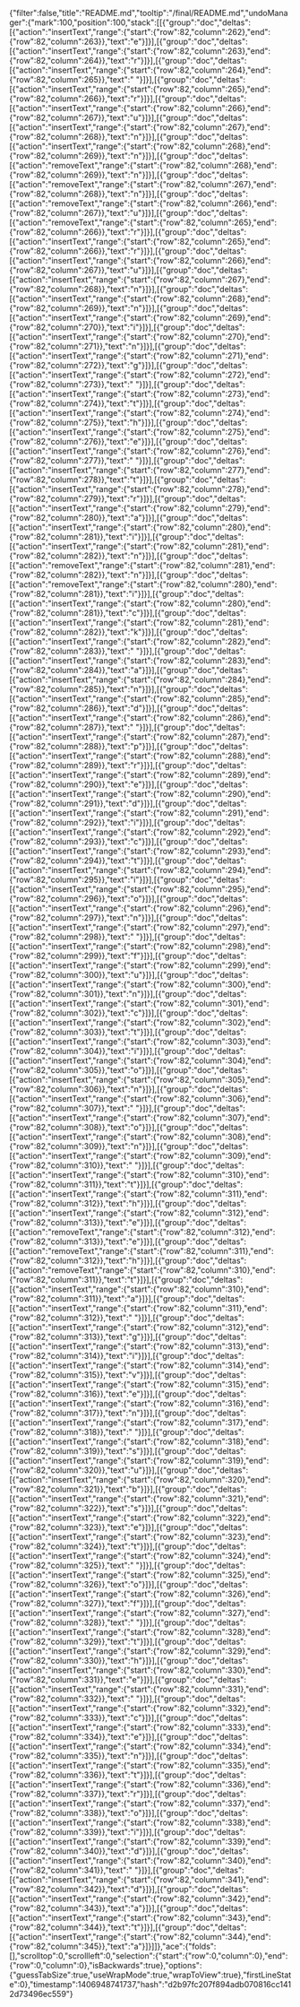 {"filter":false,"title":"README.md","tooltip":"/final/README.md","undoManager":{"mark":100,"position":100,"stack":[[{"group":"doc","deltas":[{"action":"insertText","range":{"start":{"row":82,"column":262},"end":{"row":82,"column":263}},"text":"e"}]}],[{"group":"doc","deltas":[{"action":"insertText","range":{"start":{"row":82,"column":263},"end":{"row":82,"column":264}},"text":"r"}]}],[{"group":"doc","deltas":[{"action":"insertText","range":{"start":{"row":82,"column":264},"end":{"row":82,"column":265}},"text":" "}]}],[{"group":"doc","deltas":[{"action":"insertText","range":{"start":{"row":82,"column":265},"end":{"row":82,"column":266}},"text":"r"}]}],[{"group":"doc","deltas":[{"action":"insertText","range":{"start":{"row":82,"column":266},"end":{"row":82,"column":267}},"text":"u"}]}],[{"group":"doc","deltas":[{"action":"insertText","range":{"start":{"row":82,"column":267},"end":{"row":82,"column":268}},"text":"n"}]}],[{"group":"doc","deltas":[{"action":"insertText","range":{"start":{"row":82,"column":268},"end":{"row":82,"column":269}},"text":"n"}]}],[{"group":"doc","deltas":[{"action":"removeText","range":{"start":{"row":82,"column":268},"end":{"row":82,"column":269}},"text":"n"}]}],[{"group":"doc","deltas":[{"action":"removeText","range":{"start":{"row":82,"column":267},"end":{"row":82,"column":268}},"text":"n"}]}],[{"group":"doc","deltas":[{"action":"removeText","range":{"start":{"row":82,"column":266},"end":{"row":82,"column":267}},"text":"u"}]}],[{"group":"doc","deltas":[{"action":"removeText","range":{"start":{"row":82,"column":265},"end":{"row":82,"column":266}},"text":"r"}]}],[{"group":"doc","deltas":[{"action":"insertText","range":{"start":{"row":82,"column":265},"end":{"row":82,"column":266}},"text":"r"}]}],[{"group":"doc","deltas":[{"action":"insertText","range":{"start":{"row":82,"column":266},"end":{"row":82,"column":267}},"text":"u"}]}],[{"group":"doc","deltas":[{"action":"insertText","range":{"start":{"row":82,"column":267},"end":{"row":82,"column":268}},"text":"n"}]}],[{"group":"doc","deltas":[{"action":"insertText","range":{"start":{"row":82,"column":268},"end":{"row":82,"column":269}},"text":"n"}]}],[{"group":"doc","deltas":[{"action":"insertText","range":{"start":{"row":82,"column":269},"end":{"row":82,"column":270}},"text":"i"}]}],[{"group":"doc","deltas":[{"action":"insertText","range":{"start":{"row":82,"column":270},"end":{"row":82,"column":271}},"text":"n"}]}],[{"group":"doc","deltas":[{"action":"insertText","range":{"start":{"row":82,"column":271},"end":{"row":82,"column":272}},"text":"g"}]}],[{"group":"doc","deltas":[{"action":"insertText","range":{"start":{"row":82,"column":272},"end":{"row":82,"column":273}},"text":" "}]}],[{"group":"doc","deltas":[{"action":"insertText","range":{"start":{"row":82,"column":273},"end":{"row":82,"column":274}},"text":"t"}]}],[{"group":"doc","deltas":[{"action":"insertText","range":{"start":{"row":82,"column":274},"end":{"row":82,"column":275}},"text":"h"}]}],[{"group":"doc","deltas":[{"action":"insertText","range":{"start":{"row":82,"column":275},"end":{"row":82,"column":276}},"text":"e"}]}],[{"group":"doc","deltas":[{"action":"insertText","range":{"start":{"row":82,"column":276},"end":{"row":82,"column":277}},"text":" "}]}],[{"group":"doc","deltas":[{"action":"insertText","range":{"start":{"row":82,"column":277},"end":{"row":82,"column":278}},"text":"t"}]}],[{"group":"doc","deltas":[{"action":"insertText","range":{"start":{"row":82,"column":278},"end":{"row":82,"column":279}},"text":"r"}]}],[{"group":"doc","deltas":[{"action":"insertText","range":{"start":{"row":82,"column":279},"end":{"row":82,"column":280}},"text":"a"}]}],[{"group":"doc","deltas":[{"action":"insertText","range":{"start":{"row":82,"column":280},"end":{"row":82,"column":281}},"text":"i"}]}],[{"group":"doc","deltas":[{"action":"insertText","range":{"start":{"row":82,"column":281},"end":{"row":82,"column":282}},"text":"n"}]}],[{"group":"doc","deltas":[{"action":"removeText","range":{"start":{"row":82,"column":281},"end":{"row":82,"column":282}},"text":"n"}]}],[{"group":"doc","deltas":[{"action":"removeText","range":{"start":{"row":82,"column":280},"end":{"row":82,"column":281}},"text":"i"}]}],[{"group":"doc","deltas":[{"action":"insertText","range":{"start":{"row":82,"column":280},"end":{"row":82,"column":281}},"text":"c"}]}],[{"group":"doc","deltas":[{"action":"insertText","range":{"start":{"row":82,"column":281},"end":{"row":82,"column":282}},"text":"k"}]}],[{"group":"doc","deltas":[{"action":"insertText","range":{"start":{"row":82,"column":282},"end":{"row":82,"column":283}},"text":" "}]}],[{"group":"doc","deltas":[{"action":"insertText","range":{"start":{"row":82,"column":283},"end":{"row":82,"column":284}},"text":"a"}]}],[{"group":"doc","deltas":[{"action":"insertText","range":{"start":{"row":82,"column":284},"end":{"row":82,"column":285}},"text":"n"}]}],[{"group":"doc","deltas":[{"action":"insertText","range":{"start":{"row":82,"column":285},"end":{"row":82,"column":286}},"text":"d"}]}],[{"group":"doc","deltas":[{"action":"insertText","range":{"start":{"row":82,"column":286},"end":{"row":82,"column":287}},"text":" "}]}],[{"group":"doc","deltas":[{"action":"insertText","range":{"start":{"row":82,"column":287},"end":{"row":82,"column":288}},"text":"p"}]}],[{"group":"doc","deltas":[{"action":"insertText","range":{"start":{"row":82,"column":288},"end":{"row":82,"column":289}},"text":"r"}]}],[{"group":"doc","deltas":[{"action":"insertText","range":{"start":{"row":82,"column":289},"end":{"row":82,"column":290}},"text":"e"}]}],[{"group":"doc","deltas":[{"action":"insertText","range":{"start":{"row":82,"column":290},"end":{"row":82,"column":291}},"text":"d"}]}],[{"group":"doc","deltas":[{"action":"insertText","range":{"start":{"row":82,"column":291},"end":{"row":82,"column":292}},"text":"i"}]}],[{"group":"doc","deltas":[{"action":"insertText","range":{"start":{"row":82,"column":292},"end":{"row":82,"column":293}},"text":"c"}]}],[{"group":"doc","deltas":[{"action":"insertText","range":{"start":{"row":82,"column":293},"end":{"row":82,"column":294}},"text":"t"}]}],[{"group":"doc","deltas":[{"action":"insertText","range":{"start":{"row":82,"column":294},"end":{"row":82,"column":295}},"text":"i"}]}],[{"group":"doc","deltas":[{"action":"insertText","range":{"start":{"row":82,"column":295},"end":{"row":82,"column":296}},"text":"o"}]}],[{"group":"doc","deltas":[{"action":"insertText","range":{"start":{"row":82,"column":296},"end":{"row":82,"column":297}},"text":"n"}]}],[{"group":"doc","deltas":[{"action":"insertText","range":{"start":{"row":82,"column":297},"end":{"row":82,"column":298}},"text":" "}]}],[{"group":"doc","deltas":[{"action":"insertText","range":{"start":{"row":82,"column":298},"end":{"row":82,"column":299}},"text":"f"}]}],[{"group":"doc","deltas":[{"action":"insertText","range":{"start":{"row":82,"column":299},"end":{"row":82,"column":300}},"text":"u"}]}],[{"group":"doc","deltas":[{"action":"insertText","range":{"start":{"row":82,"column":300},"end":{"row":82,"column":301}},"text":"n"}]}],[{"group":"doc","deltas":[{"action":"insertText","range":{"start":{"row":82,"column":301},"end":{"row":82,"column":302}},"text":"c"}]}],[{"group":"doc","deltas":[{"action":"insertText","range":{"start":{"row":82,"column":302},"end":{"row":82,"column":303}},"text":"t"}]}],[{"group":"doc","deltas":[{"action":"insertText","range":{"start":{"row":82,"column":303},"end":{"row":82,"column":304}},"text":"i"}]}],[{"group":"doc","deltas":[{"action":"insertText","range":{"start":{"row":82,"column":304},"end":{"row":82,"column":305}},"text":"o"}]}],[{"group":"doc","deltas":[{"action":"insertText","range":{"start":{"row":82,"column":305},"end":{"row":82,"column":306}},"text":"n"}]}],[{"group":"doc","deltas":[{"action":"insertText","range":{"start":{"row":82,"column":306},"end":{"row":82,"column":307}},"text":" "}]}],[{"group":"doc","deltas":[{"action":"insertText","range":{"start":{"row":82,"column":307},"end":{"row":82,"column":308}},"text":"o"}]}],[{"group":"doc","deltas":[{"action":"insertText","range":{"start":{"row":82,"column":308},"end":{"row":82,"column":309}},"text":"n"}]}],[{"group":"doc","deltas":[{"action":"insertText","range":{"start":{"row":82,"column":309},"end":{"row":82,"column":310}},"text":" "}]}],[{"group":"doc","deltas":[{"action":"insertText","range":{"start":{"row":82,"column":310},"end":{"row":82,"column":311}},"text":"t"}]}],[{"group":"doc","deltas":[{"action":"insertText","range":{"start":{"row":82,"column":311},"end":{"row":82,"column":312}},"text":"h"}]}],[{"group":"doc","deltas":[{"action":"insertText","range":{"start":{"row":82,"column":312},"end":{"row":82,"column":313}},"text":"e"}]}],[{"group":"doc","deltas":[{"action":"removeText","range":{"start":{"row":82,"column":312},"end":{"row":82,"column":313}},"text":"e"}]}],[{"group":"doc","deltas":[{"action":"removeText","range":{"start":{"row":82,"column":311},"end":{"row":82,"column":312}},"text":"h"}]}],[{"group":"doc","deltas":[{"action":"removeText","range":{"start":{"row":82,"column":310},"end":{"row":82,"column":311}},"text":"t"}]}],[{"group":"doc","deltas":[{"action":"insertText","range":{"start":{"row":82,"column":310},"end":{"row":82,"column":311}},"text":"a"}]}],[{"group":"doc","deltas":[{"action":"insertText","range":{"start":{"row":82,"column":311},"end":{"row":82,"column":312}},"text":" "}]}],[{"group":"doc","deltas":[{"action":"insertText","range":{"start":{"row":82,"column":312},"end":{"row":82,"column":313}},"text":"g"}]}],[{"group":"doc","deltas":[{"action":"insertText","range":{"start":{"row":82,"column":313},"end":{"row":82,"column":314}},"text":"i"}]}],[{"group":"doc","deltas":[{"action":"insertText","range":{"start":{"row":82,"column":314},"end":{"row":82,"column":315}},"text":"v"}]}],[{"group":"doc","deltas":[{"action":"insertText","range":{"start":{"row":82,"column":315},"end":{"row":82,"column":316}},"text":"e"}]}],[{"group":"doc","deltas":[{"action":"insertText","range":{"start":{"row":82,"column":316},"end":{"row":82,"column":317}},"text":"n"}]}],[{"group":"doc","deltas":[{"action":"insertText","range":{"start":{"row":82,"column":317},"end":{"row":82,"column":318}},"text":" "}]}],[{"group":"doc","deltas":[{"action":"insertText","range":{"start":{"row":82,"column":318},"end":{"row":82,"column":319}},"text":"s"}]}],[{"group":"doc","deltas":[{"action":"insertText","range":{"start":{"row":82,"column":319},"end":{"row":82,"column":320}},"text":"u"}]}],[{"group":"doc","deltas":[{"action":"insertText","range":{"start":{"row":82,"column":320},"end":{"row":82,"column":321}},"text":"b"}]}],[{"group":"doc","deltas":[{"action":"insertText","range":{"start":{"row":82,"column":321},"end":{"row":82,"column":322}},"text":"s"}]}],[{"group":"doc","deltas":[{"action":"insertText","range":{"start":{"row":82,"column":322},"end":{"row":82,"column":323}},"text":"e"}]}],[{"group":"doc","deltas":[{"action":"insertText","range":{"start":{"row":82,"column":323},"end":{"row":82,"column":324}},"text":"t"}]}],[{"group":"doc","deltas":[{"action":"insertText","range":{"start":{"row":82,"column":324},"end":{"row":82,"column":325}},"text":" "}]}],[{"group":"doc","deltas":[{"action":"insertText","range":{"start":{"row":82,"column":325},"end":{"row":82,"column":326}},"text":"o"}]}],[{"group":"doc","deltas":[{"action":"insertText","range":{"start":{"row":82,"column":326},"end":{"row":82,"column":327}},"text":"f"}]}],[{"group":"doc","deltas":[{"action":"insertText","range":{"start":{"row":82,"column":327},"end":{"row":82,"column":328}},"text":" "}]}],[{"group":"doc","deltas":[{"action":"insertText","range":{"start":{"row":82,"column":328},"end":{"row":82,"column":329}},"text":"t"}]}],[{"group":"doc","deltas":[{"action":"insertText","range":{"start":{"row":82,"column":329},"end":{"row":82,"column":330}},"text":"h"}]}],[{"group":"doc","deltas":[{"action":"insertText","range":{"start":{"row":82,"column":330},"end":{"row":82,"column":331}},"text":"e"}]}],[{"group":"doc","deltas":[{"action":"insertText","range":{"start":{"row":82,"column":331},"end":{"row":82,"column":332}},"text":" "}]}],[{"group":"doc","deltas":[{"action":"insertText","range":{"start":{"row":82,"column":332},"end":{"row":82,"column":333}},"text":"c"}]}],[{"group":"doc","deltas":[{"action":"insertText","range":{"start":{"row":82,"column":333},"end":{"row":82,"column":334}},"text":"e"}]}],[{"group":"doc","deltas":[{"action":"insertText","range":{"start":{"row":82,"column":334},"end":{"row":82,"column":335}},"text":"n"}]}],[{"group":"doc","deltas":[{"action":"insertText","range":{"start":{"row":82,"column":335},"end":{"row":82,"column":336}},"text":"t"}]}],[{"group":"doc","deltas":[{"action":"insertText","range":{"start":{"row":82,"column":336},"end":{"row":82,"column":337}},"text":"r"}]}],[{"group":"doc","deltas":[{"action":"insertText","range":{"start":{"row":82,"column":337},"end":{"row":82,"column":338}},"text":"o"}]}],[{"group":"doc","deltas":[{"action":"insertText","range":{"start":{"row":82,"column":338},"end":{"row":82,"column":339}},"text":"i"}]}],[{"group":"doc","deltas":[{"action":"insertText","range":{"start":{"row":82,"column":339},"end":{"row":82,"column":340}},"text":"d"}]}],[{"group":"doc","deltas":[{"action":"insertText","range":{"start":{"row":82,"column":340},"end":{"row":82,"column":341}},"text":" "}]}],[{"group":"doc","deltas":[{"action":"insertText","range":{"start":{"row":82,"column":341},"end":{"row":82,"column":342}},"text":"d"}]}],[{"group":"doc","deltas":[{"action":"insertText","range":{"start":{"row":82,"column":342},"end":{"row":82,"column":343}},"text":"a"}]}],[{"group":"doc","deltas":[{"action":"insertText","range":{"start":{"row":82,"column":343},"end":{"row":82,"column":344}},"text":"t"}]}],[{"group":"doc","deltas":[{"action":"insertText","range":{"start":{"row":82,"column":344},"end":{"row":82,"column":345}},"text":"a"}]}]]},"ace":{"folds":[],"scrolltop":0,"scrollleft":0,"selection":{"start":{"row":0,"column":0},"end":{"row":0,"column":0},"isBackwards":true},"options":{"guessTabSize":true,"useWrapMode":true,"wrapToView":true},"firstLineState":0},"timestamp":1406948741737,"hash":"d2b97fc207f894adb070816cc1412d73496ec559"}